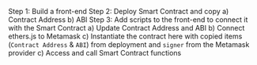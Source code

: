 
Step 1: Build a front-end
Step 2: Deploy Smart Contract and copy
        a) Contract Address
        b) ABI
Step 3: Add scripts to the front-end to connect it with the Smart Contract
        a) Update Contract Address and ABI
        b) Connect ethers.js to Metamask
        c) Instantiate the contract here with copied items (```Contract Address``` & ```ABI```) from deployment and ```signer``` from the Metamask provider
        c) Access and call Smart Contract functions 
